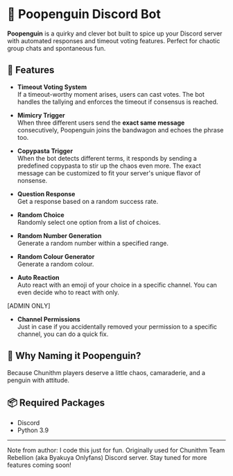 # 🐧 Poopenguin Discord Bot

**Poopenguin** is a quirky and clever bot built to spice up your Discord server with automated responses and timeout voting features. Perfect for chaotic group chats and spontaneous fun.

## 💬 Features

- **Timeout Voting System**  
  If a timeout-worthy moment arises, users can cast votes. The bot handles the tallying and enforces the timeout if consensus is reached.

- **Mimicry Trigger**  
  When three different users send the **exact same message** consecutively, Poopenguin joins the bandwagon and echoes the phrase too.

- **Copypasta Trigger**  
  When the bot detects different terms, it responds by sending a predefined copypasta to stir up the chaos even more. The exact message can be customized to fit your server's unique flavor of nonsense.

- **Question Response**  
  Get a response based on a random success rate.

- **Random Choice**  
  Randomly select one option from a list of choices.

- **Random Number Generation**  
  Generate a random number within a specified range.

- **Random Colour Generator**  
  Generate a random colour.

- **Auto Reaction**  
  Auto react with an emoji of your choice in a specific channel. You can even decide who to react with only.

[ADMIN ONLY]
- **Channel Permissions**  
  Just in case if you accidentally removed your permission to a specific channel, you can do a quick fix.
  
## 🤖 Why Naming it Poopenguin?

Because Chunithm players deserve a little chaos, camaraderie, and a penguin with attitude.

## 📦 Required Packages

- Discord
- Python 3.9

---

Note from author: I code this just for fun. Originally used for Chunithm Team Rebellion (aka Byakuya Onlyfans) Discord server. Stay tuned for more features coming soon!
